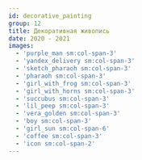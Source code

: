```yaml
---
id: decorative_painting
group: 12
title: Декоративная живопись
date: 2020 - 2021
images:
  - 'purple_man sm:col-span-3'
  - 'yandex_delivery sm:col-span-3'
  - 'sketch_pharaoh sm:col-span-3'
  - 'pharaoh sm:col-span-3'
  - 'girl_with_frog sm:col-span-3'
  - 'girl_with_horns sm:col-span-3'
  - 'succubus sm:col-span-3'
  - 'lil_peep sm:col-span-3'
  - 'vera_golden sm:col-span-3'
  - 'boy sm:col-span-3'
  - 'girl_sun sm:col-span-6'
  - 'coffee sm:col-span-3'
  - 'icon sm:col-span-2'
---
```

